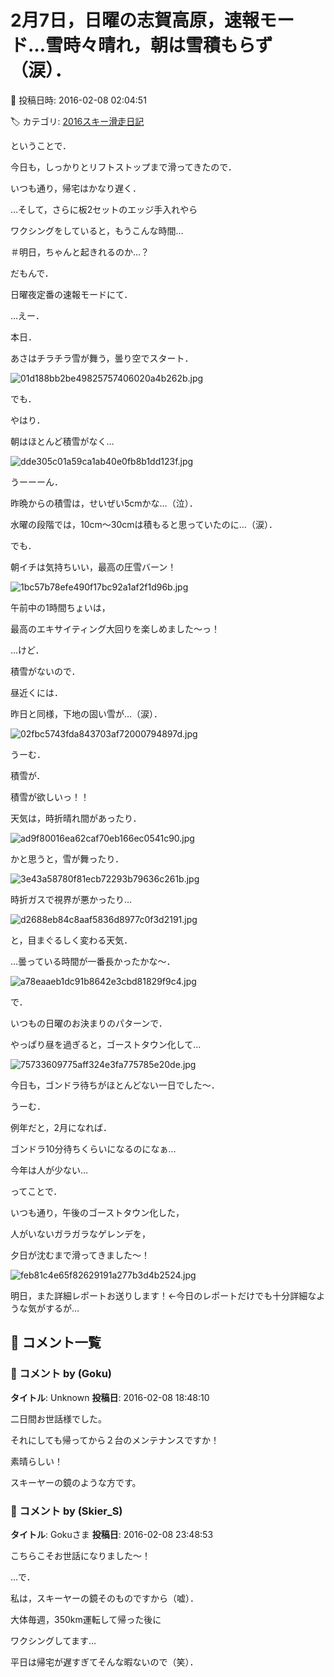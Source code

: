 # 2月7日，日曜の志賀高原，速報モード…雪時々晴れ，朝は雪積もらず（涙）．

📅 投稿日時: 2016-02-08 02:04:51

🏷️ カテゴリ: [2016スキー滑走日記](c70c67ed5248e9432b899dcd5747048bb.md)

ということで．


今日も，しっかりとリフトストップまで滑ってきたので．


いつも通り，帰宅はかなり遅く．


…そして，さらに板2セットのエッジ手入れやら


ワクシングをしていると，もうこんな時間…


＃明日，ちゃんと起きれるのか…？





だもんで．


日曜夜定番の速報モードにて．








…えー．


本日．


あさはチラチラ雪が舞う，曇り空でスタート．




![01d188bb2be49825757406020a4b262b.jpg](images/01d188bb2be49825757406020a4b262b.jpg)




でも．


やはり．


朝はほとんど積雪がなく…




![dde305c01a59ca1ab40e0fb8b1dd123f.jpg](images/dde305c01a59ca1ab40e0fb8b1dd123f.jpg)




うーーーん．


昨晩からの積雪は，せいぜい5cmかな…（泣）．


水曜の段階では，10cm～30cmは積もると思っていたのに…（涙）．





でも．


朝イチは気持ちいい，最高の圧雪バーン！




![1bc57b78efe490f17bc92a1af2f1d96b.jpg](images/1bc57b78efe490f17bc92a1af2f1d96b.jpg)




午前中の1時間ちょいは，


最高のエキサイティング大回りを楽しめました～っ！





…けど．


積雪がないので．


昼近くには．


昨日と同様，下地の固い雪が…（涙）．




![02fbc5743fda843703af72000794897d.jpg](images/02fbc5743fda843703af72000794897d.jpg)




うーむ．


積雪が．


積雪が欲しいっ！！





天気は，時折晴れ間があったり．




![ad9f80016ea62caf70eb166ec0541c90.jpg](images/ad9f80016ea62caf70eb166ec0541c90.jpg)




かと思うと，雪が舞ったり．




![3e43a58780f81ecb72293b79636c261b.jpg](images/3e43a58780f81ecb72293b79636c261b.jpg)




時折ガスで視界が悪かったり…




![d2688eb84c8aaf5836d8977c0f3d2191.jpg](images/d2688eb84c8aaf5836d8977c0f3d2191.jpg)




と，目まぐるしく変わる天気．


…曇っている時間が一番長かったかな～．




![a78eaaeb1dc91b8642e3cbd81829f9c4.jpg](images/a78eaaeb1dc91b8642e3cbd81829f9c4.jpg)







で．


いつもの日曜のお決まりのパターンで．


やっぱり昼を過ぎると，ゴーストタウン化して…




![75733609775aff324e3fa775785e20de.jpg](images/75733609775aff324e3fa775785e20de.jpg)




今日も，ゴンドラ待ちがほとんどない一日でした～．


うーむ．


例年だと，2月になれば．


ゴンドラ10分待ちくらいになるのになぁ…


今年は人が少ない…





ってことで．


いつも通り，午後のゴーストタウン化した，


人がいないガラガラなゲレンデを，


夕日が沈むまで滑ってきました～！




![feb81c4e65f82629191a277b3d4b2524.jpg](images/feb81c4e65f82629191a277b3d4b2524.jpg)







明日，また詳細レポートお送りします！←今日のレポートだけでも十分詳細なような気がするが…

## 💬 コメント一覧

### 💬 コメント by (Goku)
**タイトル**: Unknown
**投稿日**: 2016-02-08 18:48:10

二日間お世話様でした。



それにしても帰ってから２台のメンテナンスですか！

素晴らしい！

スキーヤーの鏡のような方です。

### 💬 コメント by (Skier_S)
**タイトル**: Gokuさま
**投稿日**: 2016-02-08 23:48:53

こちらこそお世話になりました～！

…で．

私は，スキーヤーの鏡そのものですから（嘘）．

大体毎週，350km運転して帰った後に

ワクシングしてます…

平日は帰宅が遅すぎてそんな暇ないので（笑）．

